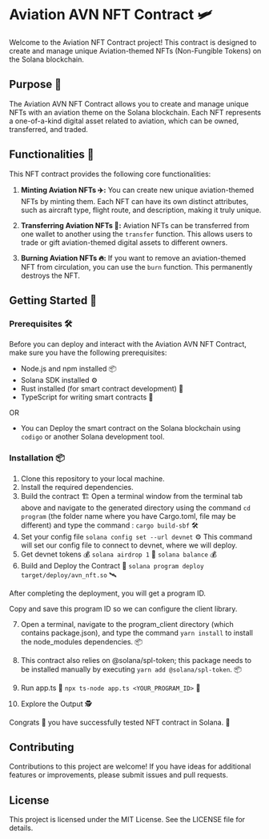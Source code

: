 # Aviation AVN NFT Contract 🛩️

Welcome to the Aviation NFT Contract project! This contract is designed to create and manage unique Aviation-themed NFTs (Non-Fungible Tokens) on the Solana blockchain.

## Purpose 🚀
The Aviation AVN NFT Contract allows you to create and manage unique NFTs with an aviation theme on the Solana blockchain. Each NFT represents a one-of-a-kind digital asset related to aviation, which can be owned, transferred, and traded.

## Functionalities 🌟
This NFT contract provides the following core functionalities:

1. **Minting Aviation NFTs ✈️:** You can create new unique aviation-themed NFTs by minting them. Each NFT can have its own distinct attributes, such as aircraft type, flight route, and description, making it truly unique.

2. **Transferring Aviation NFTs 🎁:** Aviation NFTs can be transferred from one wallet to another using the `transfer` function. This allows users to trade or gift aviation-themed digital assets to different owners.

3. **Burning Aviation NFTs 🔥:** If you want to remove an aviation-themed NFT from circulation, you can use the `burn` function. This permanently destroys the NFT.

## Getting Started 🚀

### Prerequisites 🛠️
Before you can deploy and interact with the Aviation AVN NFT Contract, make sure you have the following prerequisites:

- Node.js and npm installed 📦
- Solana SDK installed ⚙️
- Rust installed (for smart contract development) 🦀
- TypeScript for writing smart contracts 📜

OR

- You can Deploy the smart contract on the Solana blockchain using `codigo` or another Solana development tool.

### Installation 📦
1. Clone this repository to your local machine.
2. Install the required dependencies.
3. Build the contract 🏗️
   Open a terminal window from the terminal tab above and navigate to the generated directory using the command `cd program` (the folder name where you have Cargo.toml, file may be different) and type the command :
    `cargo build-sbf` 🛠️
4. Set your config file
   `solana config set --url devnet` ⚙️
    This command will set our config file to connect to devnet, where we will deploy.
5. Get devnet tokens 💰
    `solana airdrop 1` 💸
    `solana balance` 💰
6. Build and Deploy the Contract 🚀
    `solana program deploy target/deploy/avn_nft.so` 🛰️

After completing the deployment, you will get a program ID.

Copy and save this program ID so we can configure the client library.

7. Open a terminal, navigate to the program_client directory (which contains package.json), and type the command 
    `yarn install` to install the node_modules dependencies. 📦

8. This contract also relies on @solana/spl-token; this package needs to be installed manually by executing 
    `yarn add @solana/spl-token`. 📦

9. Run app.ts 🏃
    `npx ts-node app.ts <YOUR_PROGRAM_ID>` 🏁

10. Explore the Output 🕵️

Congrats 🎉 you have successfully tested NFT contract in Solana. 🥳

## Contributing
Contributions to this project are welcome! If you have ideas for additional features or improvements, please submit issues and pull requests.

## License
This project is licensed under the MIT License. See the LICENSE file for details.